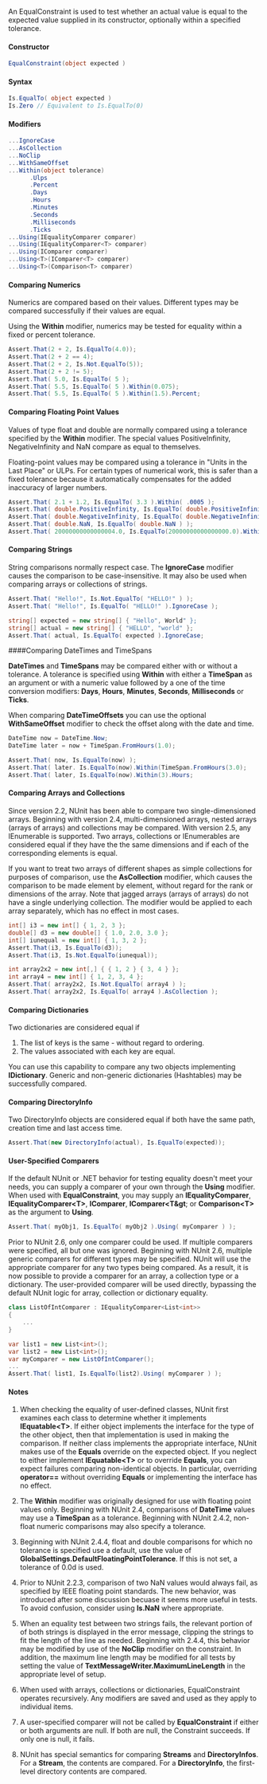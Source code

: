 An EqualConstraint is used to test whether an actual value
is equal to the expected value supplied in its constructor,
optionally within a specified tolerance.

<h4>Constructor</h4>

```C#
EqualConstraint(object expected )
```

<h4>Syntax</h4>

```C#
Is.EqualTo( object expected )
Is.Zero // Equivalent to Is.EqualTo(0)
```

<h4>Modifiers</h4>

```C#
...IgnoreCase
...AsCollection
...NoClip
...WithSameOffset
...Within(object tolerance)
      .Ulps
      .Percent
      .Days
      .Hours
      .Minutes
      .Seconds
      .Milliseconds
      .Ticks
...Using(IEqualityComparer comparer)
...Using(IEqualityComparer<T> comparer)
...Using(IComparer comparer)
...Using<T>(IComparer<T> comparer)
...Using<T>(Comparison<T> comparer)
```

<h4>Comparing Numerics</h4>
Numerics are compared based on their values. Different types
may be compared successfully if their values are equal.
   
Using the <b>Within</b> modifier, numerics may be tested
for equality within a fixed or percent tolerance.

```C#
Assert.That(2 + 2, Is.EqualTo(4.0));
Assert.That(2 + 2 == 4);
Assert.That(2 + 2, Is.Not.EqualTo(5));
Assert.That(2 + 2 != 5);
Assert.That( 5.0, Is.EqualTo( 5 );
Assert.That( 5.5, Is.EqualTo( 5 ).Within(0.075);
Assert.That( 5.5, Is.EqualTo( 5 ).Within(1.5).Percent;
```

<h4>Comparing Floating Point Values</h4>
Values of type float and double are normally compared using a tolerance
specified by the <b>Within</b> modifier. The special values PositiveInfinity, 
NegativeInfinity and NaN compare
as equal to themselves.

Floating-point values may be compared using a tolerance
in "Units in the Last Place" or ULPs. For certain types of numerical work,
this is safer than a fixed tolerance because it automatically compensates
for the added inaccuracy of larger numbers.

```C#
Assert.That( 2.1 + 1.2, Is.EqualTo( 3.3 ).Within( .0005 );
Assert.That( double.PositiveInfinity, Is.EqualTo( double.PositiveInfinity ) );
Assert.That( double.NegativeInfinity, Is.EqualTo( double.NegativeInfinity ) );
Assert.That( double.NaN, Is.EqualTo( double.NaN ) );
Assert.That( 20000000000000004.0, Is.EqualTo(20000000000000000.0).Within(1).Ulps);
```

<h4>Comparing Strings</h4>

String comparisons normally respect case. The <b>IgnoreCase</b> modifier 
causes the comparison to be case-insensitive. It may also be used when 
comparing arrays or collections of strings.

```C#
Assert.That( "Hello!", Is.Not.EqualTo( "HELLO!" ) );
Assert.That( "Hello!", Is.EqualTo( "HELLO!" ).IgnoreCase );

string[] expected = new string[] { "Hello", World" };
string[] actual = new string[] { "HELLO", "world" };
Assert.That( actual, Is.EqualTo( expected ).IgnoreCase;
```

####Comparing DateTimes and TimeSpans

<b>DateTimes</b> and <b>TimeSpans</b> may be compared either with or without
a tolerance. A tolerance is specified using <b>Within</b> with either a 
<b>TimeSpan</b> as an argument or with a numeric value followed by a one of 
the time conversion modifiers: <b>Days</b>, <b>Hours</b>, <b>Minutes</b>,
<b>Seconds</b>, <b>Milliseconds</b> or <b>Ticks</b>.

When comparing <b>DateTimeOffsets</b> you can use the optional <b>WithSameOffset</b>
modifier to check the offset along with the date and time.

```C#
DateTime now = DateTime.Now;
DateTime later = now + TimeSpan.FromHours(1.0);

Assert.That( now, Is.EqualTo(now) );
Assert.That( later. Is.EqualTo(now).Within(TimeSpan.FromHours(3.0);
Assert.That( later, Is.EqualTo(now).Within(3).Hours;
```

<h4>Comparing Arrays and Collections</h4>

Since version 2.2, NUnit has been able to compare two single-dimensioned arrays.
Beginning with version 2.4, multi-dimensioned arrays, nested arrays (arrays of arrays)
and collections may be compared. With version 2.5, any IEnumerable is supported.
Two arrays, collections or IEnumerables are considered equal if they have the
the same dimensions and if each of the corresponding elements is equal.
	
If you want to treat two arrays of different shapes as simple collections 
for purposes of comparison, use the <b>AsCollection</b> modifier, which causes 
the comparison to be made element by element, without regard for the rank or 
dimensions of the array. Note that jagged arrays (arrays of arrays) do not
have a single underlying collection. The modifier would be applied
to each array separately, which has no effect in most cases. 

```C#
int[] i3 = new int[] { 1, 2, 3 };
double[] d3 = new double[] { 1.0, 2.0, 3.0 };
int[] iunequal = new int[] { 1, 3, 2 };
Assert.That(i3, Is.EqualTo(d3));
Assert.That(i3, Is.Not.EqualTo(iunequal));

int array2x2 = new int[,] { { 1, 2 } { 3, 4 } };
int array4 = new int[] { 1, 2, 3, 4 };		
Assert.That( array2x2, Is.Not.EqualTo( array4 ) );
Assert.That( array2x2, Is.EqualTo( array4 ).AsCollection );
```

<h4>Comparing Dictionaries</h4>

Two dictionaries are considered equal if

<ol>
<li>The list of keys is the same - without regard to ordering.
<li>The values associated with each key are equal.
</ol>

You can use this capability to compare any two objects implementing
<b>IDictionary</b>. Generic and non-generic dictionaries (Hashtables) 
may be successfully compared.

<h4>Comparing DirectoryInfo</h4>

Two DirectoryInfo objects are considered equal if
both have the same path, creation time and last access time.

```C#
Assert.That(new DirectoryInfo(actual), Is.EqualTo(expected));
```

<h4>User-Specified Comparers</h4>

If the default NUnit or .NET behavior for testing equality doesn't
meet your needs, you can supply a comparer of your own through the
<b>Using</b> modifier. When used with <b>EqualConstraint</b>, you
may supply an <b>IEqualityComparer</b>, <b>IEqualityComparer&lt;T&gt;</b>,
<b>IComparer</b>, <b>IComparer&lt;T&gt</b>; or <b>Comparison&lt;T&gt;</b> 
as the argument to <b>Using</b>.

```C#
Assert.That( myObj1, Is.EqualTo( myObj2 ).Using( myComparer ) );
```

Prior to NUnit 2.6, only one comparer could be used. If multiple
comparers were specified, all but one was ignored. Beginning with NUnit 2.6,
multiple generic comparers for different types may be specified. NUnit 
will use the appropriate comparer for any two types being compared. As a result,
it is now possible to provide a comparer for an array, a collection type or
a dictionary. The user-provided comparer will be used directly, bypassing the
default NUnit logic for array, collection or dictionary equality.

```C#
class ListOfIntComparer : IEqualityComparer<List<int>>
{
	...
}

var list1 = new List<int>();
var list2 = new List<int>();
var myComparer = new ListOfIntComparer();
...
Assert.That( list1, Is.EqualTo(list2).Using( myComparer ) );
```

<h4>Notes</h4>
<ol>
<li><p>When checking the equality of user-defined classes, NUnit first examines each class to determine whether it implements <b>IEquatable&lt;T&gt;</b>. If either object implements the interface for the type of the other object, then that implementation is used in making the comparison. If neither class implements the appropriate interface, NUnit makes use 
    of the <b>Equals</b> override on the expected object. If you neglect to either implement <b>IEquatable&lt;T&gt;</b> or to
	override <b>Equals</b>, you can expect failures comparing non-identical objects. 
	In particular, overriding <b>operator==</b> without overriding <b>Equals</b>
or implementing the interface has no effect.
<li><p>The <b>Within</b> modifier was originally designed for use with floating point
    values only. Beginning with NUnit 2.4, comparisons of <b>DateTime</b> values 
	may use a <b>TimeSpan</b> as a tolerance. Beginning with NUnit 2.4.2, 
	non-float numeric comparisons may also specify a tolerance.
<li><p>Beginning with NUnit 2.4.4, float and double comparisons for which no 
	tolerance is specified use a default, use the value of
	<b>GlobalSettings.DefaultFloatingPointTolerance</b>. If this is not
	set, a tolerance of 0.0d is used.
<li><p>Prior to NUnit 2.2.3, comparison of two NaN values would always fail,
    as specified by IEEE floating point standards. The new behavior, was
	introduced after some discussion becuase it seems more useful in tests. 
	To avoid confusion, consider using <b>Is.NaN</b> where appropriate.
<li><p>When an equality test between two strings fails, the relevant portion of
	of both strings is displayed in the error message, clipping the strings to
	fit the length of the line as needed. Beginning with 2.4.4, this behavior
	may be modified by use of the <b>NoClip</b> modifier on the constraint. In
	addition, the maximum line length may be modified for all tests by setting
	the value of <b>TextMessageWriter.MaximumLineLength</b> in the appropriate
	level of setup.
<li><p>When used with arrays, collections or dictionaries, EqualConstraint 
    operates recursively. Any modifiers are saved and used as they apply to 
	individual items.
<li><p>A user-specified comparer will not be called by <b>EqualConstraint</b>
    if either or both arguments are null. If both are null, the Constraint
	succeeds. If only one is null, it fails.
<li><p>NUnit has special semantics for comparing <b>Streams</b> and
<b>DirectoryInfos</b>. For a <b>Stream</b>, the contents are compared.
For a <b>DirectoryInfo</b>, the first-level directory contents are compared.
</ol>
